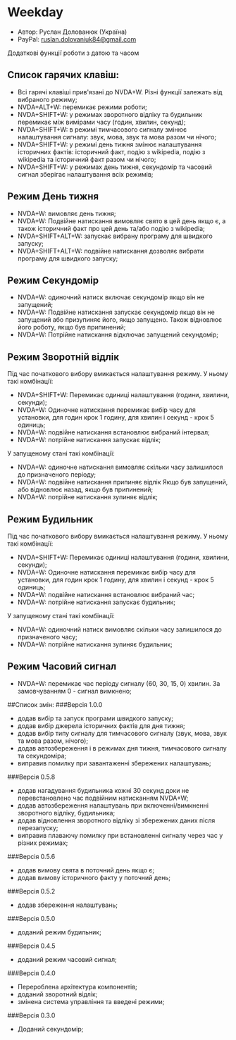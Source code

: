 # Weekday

* Автор: Руслан Долованюк (Україна)
* PayPal: ruslan.dolovaniuk84@gmail.com


Додаткові функції роботи з датою та часом

## Список гарячих клавіш:
* Всі гарячі клавіші прив'язані до NVDA+W. Різні функції залежать від вибраного режиму;
* NVDA+ALT+W: перемикає режими роботи;
* NVDA+SHIFT+W: у режимах зворотного відліку та будильник перемикає між вимірами часу (годин, хвилин, секунд);
* NVDA+SHIFT+W: в режимі тимчасового сигналу змінює налаштування сигналу: звук, мова, звук та мова разом чи нічого;
* NVDA+SHIFT+W: у режимі день тижня змінює налаштування історичних фактів: історичний факт, подію з wikipedia, подію з wikipedia та історичний факт разом чи нічого;
* NVDA+SHIFT+W: у режимах день тижня, секундомір та часовий сигнал зберігає налаштування всіх режимів;

## Режим День тижня
* NVDA+W: вимовляє день тижня;
* NVDA+W: Подвійне натискання вимовляє свято в цей день якщо є, а також історичний факт про цей день та/або подію з wikipedia;
* NVDA+SHIFT+ALT+W: запускає вибрану програму для швидкого запуску;
* NVDA+SHIFT+ALT+W: подвійне натискання дозволяє вибрати програму для швидкого запуску;

## Режим Секундомір
* NVDA+W: одиночний натиск включає секундомір якщо він не запущений;
* NVDA+W: Подвійне натискання запускає секундомір якщо він не запущений або призупиняє його, якщо запущено. Також відновлює його роботу, якщо був припинений;
* NVDA+W: Потрійне натискання відключає запущений секундомір;

## Режим Зворотній відлік
Під час початкового вибору вмикається налаштування режиму. У ньому такі комбінації:
* NVDA+SHIFT+W: Перемикає одиниці налаштування (години, хвилини, секунди);
* NVDA+W: Одиночне натискання перемикає вибір часу для установки, для годин крок 1 годину, для хвилин і секунд - крок 5 одиниць;
* NVDA+W: подвійне натискання встановлює вибраний інтервал;
* NVDA+W: потрійне натискання запускає відлік;

У запущеному стані такі комбінації:
* NVDA+W: одиночне натискання вимовляє скільки часу залишилося до призначеного періоду;
* NVDA+W: подвійне натискання припиняє відлік Якщо був запущений, або відновлює назад, якщо був припинений;
* NVDA+W: потрійне натискання зупиняє відлік;

## Режим Будильник
Під час початкового вибору вмикається налаштування режиму. У ньому такі комбінації:
* NVDA+SHIFT+W: Перемикає одиниці налаштування (години, хвилини, секунди);
* NVDA+W: Одиночне натискання перемикає вибір часу для установки, для годин крок 1 годину, для хвилин і секунд - крок 5 одиниць;
* NVDA+W: подвійне натискання встановлює вибраний час;
* NVDA+W: потрійне натискання запускає будильник;

У запущеному стані такі комбінації:
* NVDA+W: одиночний натиск вимовляє скільки часу залишилося до призначеного часу;
* NVDA+W: потрійне натискання зупиняє будильник;

## Режим Часовий сигнал
* NVDA+W: перемикає час періоду сигналу (60, 30, 15, 0) хвилин. За замовчуванням 0 - сигнал вимкнено;

##Список змін:
###Версія 1.0.0
* додав вибір та запуск програми швидкого запуску;
* додав вибір джерела історичних фактів для дня тижня;
* додав вибір типу сигналу для тимчасового сигналу (звук, мова, звук та мова разом, нічого);
* додав автозбереження і в режимах дня тижня, тимчасового сигналу та секундоміра;
* виправив помилку при завантаженні збережених налаштувань;

###Версія 0.5.8
* додав нагадування будильника кожні 30 секунд доки не перевстановлено час подвійним натисканням NVDA+W;
* додав автозбереження налаштувань при включенні/вимкненні зворотного відліку, будильника;
* додав відновлення зворотного відліку зі збережених даних після перезапуску;
* виправив плаваючу помилку при встановленні сигналу через час у різних режимах;

###Версія 0.5.6
* додав вимову свята в поточний день якщо є;
* додав вимову історичного факту у поточний день;

###Версія 0.5.2
* додав збереження налаштувань;

###Версія 0.5.0
* доданий режим будильник;

###Версія 0.4.5
* доданий режим часовий сигнал;

###Версія 0.4.0
* Перероблена архітектура компонентів;
* доданий зворотний відлік;
* змінена система управління та введені режими;

###Версія 0.3.0
* Доданий секундомір;
